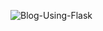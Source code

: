 ![Blog-Using-Flask](https://socialify.git.ci/avinashkranjan/Blog-Using-Flask/image?description=1&font=Raleway&forks=1&issues=1&language=1&owner=1&pattern=Charlie%20Brown&pulls=1&stargazers=1&theme=Dark)
